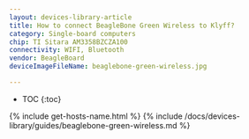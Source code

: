 ```yaml
---
layout: devices-library-article
title: How to connect BeagleBone Green Wireless to Klyff?
category: Single-board computers
chip: TI Sitara AM3358BZCZA100
connectivity: WIFI, Bluetooth
vendor: BeagleBoard
deviceImageFileName: beaglebone-green-wireless.jpg

---
```



* TOC
{:toc}

{% include get-hosts-name.html %}
{% include /docs/devices-library/guides/beaglebone-green-wireless.md %}